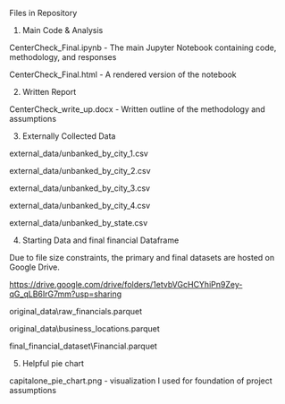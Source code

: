 Files in Repository

1. Main Code & Analysis

CenterCheck_Final.ipynb - The main Jupyter Notebook containing code, methodology, and responses

CenterCheck_Final.html - A rendered version of the notebook

2. Written Report

CenterCheck_write_up.docx - Written outline of the methodology and assumptions

3. Externally Collected Data

external_data/unbanked_by_city_1.csv

external_data/unbanked_by_city_2.csv

external_data/unbanked_by_city_3.csv

external_data/unbanked_by_city_4.csv

external_data/unbanked_by_state.csv

4. Starting Data and final financial Dataframe

Due to file size constraints, the primary and final datasets are hosted on Google Drive.

https://drive.google.com/drive/folders/1etvbVGcHCYhiPn9Zey-qG_qLB6IrG7mm?usp=sharing

original_data\raw_financials.parquet

original_data\business_locations.parquet

final_financial_dataset\Financial.parquet

5. Helpful pie chart

capitalone_pie_chart.png - visualization I used for foundation of project assumptions

